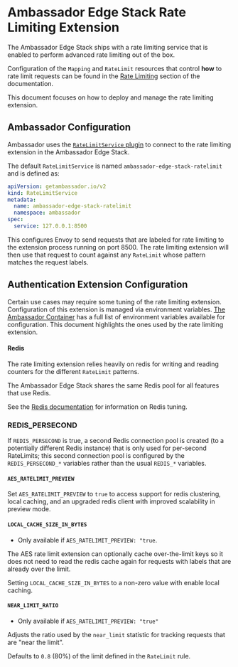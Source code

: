 # Ambassador Edge Stack Rate Limiting Extension

The Ambassador Edge Stack ships with a rate limiting service that is enabled
to perform advanced rate limiting out of the box.

Configuration of the `Mapping` and `RateLimit` resources that control **how**
to rate limit requests can be found in the
[Rate Limiting](../../../using/rate-limits) section of the documentation.

This document focuses on how to deploy and manage the rate limiting extension.

## Ambassador Configuration

Ambassador uses the [`RateLimitService` plugin](../../services/rate-limit-service)
to connect to the rate limiting extension in the Ambassador Edge Stack.

The default `RateLimitService` is named `ambassador-edge-stack-ratelimit` and is
defined as:

```yaml
apiVersion: getambassador.io/v2
kind: RateLimitService
metadata:
  name: ambassador-edge-stack-ratelimit
  namespace: ambassador
spec:
  service: 127.0.0.1:8500
```

This configures Envoy to send requests that are labeled for rate limiting to the
extension process running on port 8500. The rate limiting extension will then
use that request to count against any `RateLimit` whose pattern matches the
request labels.

## Authentication Extension Configuration

Certain use cases may require some tuning of the rate limiting extension.
Configuration of this extension is managed via environment variables.
[The Ambassador Container](../../environment) has a full list of environment
variables available for configuration. This document highlights the ones used
by the rate limiting extension.

#### Redis

The rate limiting extension relies heavily on redis for writing and reading
counters for the different `RateLimit` patterns.

The Ambassador Edge Stack shares the same Redis pool for all features that use
Redis.

See the [Redis documentation](../../aes-redis) for information on Redis tuning.

### REDIS_PERSECOND

If `REDIS_PERSECOND` is true, a second Redis connection pool is created (to a
potentially different Redis instance) that is only used for per-second
RateLimits; this second connection pool is configured by the `REDIS_PERSECOND_*`
variables rather than the usual `REDIS_*` variables.

#### `AES_RATELIMIT_PREVIEW`

Set `AES_RATELIMIT_PREVIEW` to `true` to access support for redis clustering,
local caching, and an upgraded redis client with improved scalability in
preview mode.

#### `LOCAL_CACHE_SIZE_IN_BYTES`

* Only available if `AES_RATELIMIT_PREVIEW: "true`.

The AES rate limit extension can optionally cache over-the-limit keys so it does
not need to read the redis cache again for requests with labels that are already
over the limit.

Setting `LOCAL_CACHE_SIZE_IN_BYTES` to a non-zero value with enable local
caching.

#### `NEAR_LIMIT_RATIO`

* Only available if `AES_RATELIMIT_PREVIEW: "true"`

Adjusts the ratio used by the `near_limit` statistic for tracking requests that
are "near the limit".

Defaults to `0.8` (80%) of the limit defined in the `RateLimit` rule.
